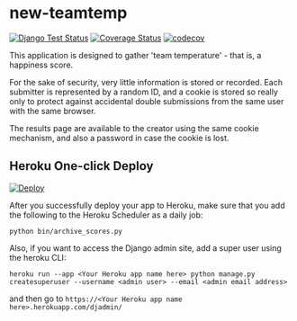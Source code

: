 new-teamtemp
============

[![Django Test Status](https://github.com/rloomans/new-teamtemp/actions/workflows/django-test.yaml/badge.svg?branch=main)](https://github.com/rloomans/new-teamtemp/actions/workflows/django-test.yaml)
[![Coverage Status](https://coveralls.io/repos/rloomans/new-teamtemp/badge.svg?branch=main&service=github)](https://coveralls.io/github/rloomans/new-teamtemp?branch=main)
[![codecov](https://codecov.io/gh/rloomans/new-teamtemp/branch/main/graph/badge.svg)](https://codecov.io/gh/rloomans/new-teamtemp)

This application is designed to gather 'team temperature' - that is, a
happiness score.

For the sake of security, very little information is stored or recorded. Each
submitter is represented by a random ID, and a cookie is stored so really only
to protect against accidental double submissions from the same user with the
same browser.

The results page are available to the creator using the same cookie mechanism,
and also a password in case the cookie is lost.


Heroku One-click Deploy
-----------------------

[![Deploy](https://www.herokucdn.com/deploy/button.svg)](https://heroku.com/deploy)

After you successfully deploy your app to Heroku, make sure that you add the following to the Heroku Scheduler as a daily job:

```
python bin/archive_scores.py
```

Also, if you want to access the Django admin site, add a super user using the heroku CLI:

```
heroku run --app <Your Heroku app name here> python manage.py createsuperuser --username <admin user> --email <admin email address>
```

and then go to `https://<Your Heroku app name here>.herokuapp.com/djadmin/`


